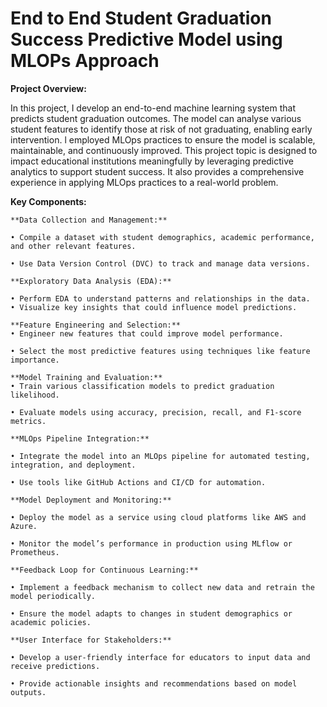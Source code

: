 # End to End Student Graduation Success Predictive Model using MLOPs Approach


**Project Overview:**

In this project, I develop an end-to-end machine learning system that predicts student
graduation outcomes. The model can analyse various student features to identify those at risk
of not graduating, enabling early intervention. l employed MLOps practices to ensure the
model is scalable, maintainable, and continuously improved. This project topic is designed to
impact educational institutions meaningfully by leveraging predictive analytics to support
student success. It also provides a comprehensive experience in applying MLOps practices to
a real-world problem.

**Key Components:**

	**Data Collection and Management:**

	• Compile a dataset with student demographics, academic performance, and other relevant features.

	• Use Data Version Control (DVC) to track and manage data versions.

	**Exploratory Data Analysis (EDA):**

	• Perform EDA to understand patterns and relationships in the data.
	• Visualize key insights that could influence model predictions.

	**Feature Engineering and Selection:**
	• Engineer new features that could improve model performance.

	• Select the most predictive features using techniques like feature importance.

	**Model Training and Evaluation:**
	• Train various classification models to predict graduation likelihood.

	• Evaluate models using accuracy, precision, recall, and F1-score metrics.

	**MLOps Pipeline Integration:**

	• Integrate the model into an MLOps pipeline for automated testing, integration, and deployment.

	• Use tools like GitHub Actions and CI/CD for automation.

	**Model Deployment and Monitoring:**

	• Deploy the model as a service using cloud platforms like AWS and Azure.

	• Monitor the model’s performance in production using MLflow or Prometheus.

	**Feedback Loop for Continuous Learning:**

	• Implement a feedback mechanism to collect new data and retrain the model periodically.

	• Ensure the model adapts to changes in student demographics or academic policies.

	**User Interface for Stakeholders:**

	• Develop a user-friendly interface for educators to input data and receive predictions.

	• Provide actionable insights and recommendations based on model outputs.

